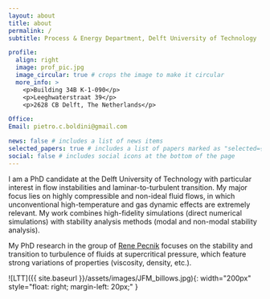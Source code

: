 ```yaml
---
layout: about
title: about
permalink: /
subtitle: Process & Energy Department, Delft University of Technology

profile:
  align: right
  image: prof_pic.jpg
  image_circular: true # crops the image to make it circular
  more_info: >
    <p>Building 34B K-1-090</p>
    <p>Leeghwaterstraat 39</p>
    <p>2628 CB Delft, The Netherlands</p>

Office: 
Email: pietro.c.boldini@gmail.com

news: false # includes a list of news items
selected_papers: true # includes a list of papers marked as "selected={true}"
social: false # includes social icons at the bottom of the page
---
```


I am a PhD candidate at the Delft University of Technology with particular interest in flow instabilities and laminar-to-turbulent transition. My major focus lies on highly compressible and non-ideal fluid flows, in which unconventional high-temperature and gas dynamic effects are extremely relevant.  My work combines high-fidelity simulations (direct numerical simulations) with stability analysis methods (modal and non-modal stability analysis).

My PhD research in the group of [Rene Pecnik](https://dutw1479.wbmt.tudelft.nl/~renep/) focuses on the stability and transition to turbulence of fluids at supercritical pressure, which feature strong variations of properties (viscosity, density, etc.). 

![LTT]({{ site.baseurl }}/assets/images/JFM_billows.jpg){: width="200px" style="float: right; margin-left: 20px;" }
